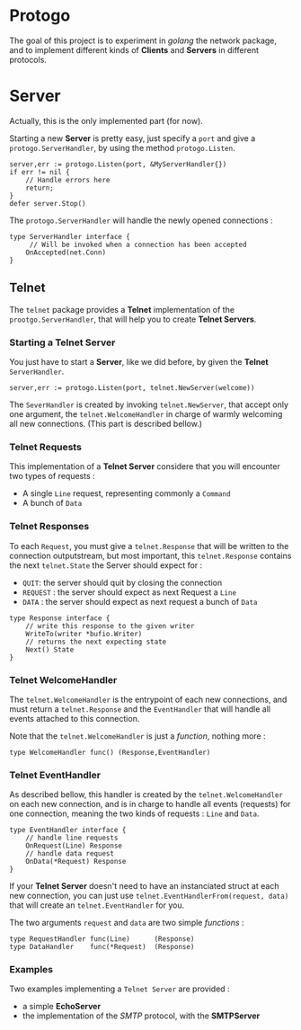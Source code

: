 # Protogo

The goal of this project is to experiment in _golang_ the network package, and to implement different kinds of **Clients** and **Servers** in different protocols.


# Server

Actually, this is the only implemented part (for now).

Starting a new **Server** is pretty easy, just specify a `port` and give a `protogo.ServerHandler`, by using the method `protogo.Listen`.

```
server,err := protogo.Listen(port, &MyServerHandler{})
if err != nil {
	// Handle errors here
	return;
}
defer server.Stop()
```

The `protogo.ServerHandler` will handle the newly opened connections :

```
type ServerHandler interface {
	 // Will be invoked when a connection has been accepted
    OnAccepted(net.Conn)
}
```


## Telnet

The `telnet` package provides a **Telnet** implementation of the `prootgo.ServerHandler`, that will help you to create **Telnet Servers**.


### Starting a Telnet Server

You just have to start a **Server**, like we did before, by given the **Telnet** `ServerHandler`.

```
server,err := protogo.Listen(port, telnet.NewServer(welcome))
```

The `SeverHandler` is created by invoking `telnet.NewServer`, that accept only one argument, the `telnet.WelcomeHandler` in charge of warmly welcoming all new connections.
(This part is described bellow.)


### Telnet Requests

This implementation of a **Telnet Server** considere that you will encounter two types of requests : 

- A single `Line` request, representing commonly a `Command`
- A bunch of `Data`


### Telnet Responses

To each `Request`, you must give a `telnet.Response` that will be written to the connection outputstream, but most important, this `telnet.Response` contains the next `telnet.State` the Server should expect for : 

- `QUIT`: the server should quit by closing the connection
- `REQUEST` : the server should expect as next Request a `Line`
- `DATA` : the server should expect as next request a bunch of `Data`


```
type Response interface { 
    // write this response to the given writer
    WriteTo(writer *bufio.Writer)
    // returns the next expecting state
    Next() State
}
```


### Telnet WelcomeHandler

The `telnet.WelcomeHandler` is the entrypoint of each new connections, and must return a `telnet.Response` and the `EventHandler` that will handle all events attached to this connection.

Note that the `telnet.WelcomeHandler` is just a _function_, nothing more : 

```
type WelcomeHandler func() (Response,EventHandler)
```


### Telnet EventHandler

As described bellow, this handler is created by the `telnet.WelcomeHandler` on each new connection, and is in charge to handle all events (requests) for one connection, meaning the two kinds of requests : `Line` and `Data`.

```
type EventHandler interface {
    // handle line requests
    OnRequest(Line) Response
    // handle data request
    OnData(*Request) Response
}
```

If your **Telnet Server** doesn't need to have an instanciated struct at each new connection, you can just use `telnet.EventHandlerFrom(request, data)` that will create an `telnet.EventHandler` for you.

The two arguments `request` and `data` are two simple _functions_ : 

```
type RequestHandler func(Line)      (Response)
type DataHandler    func(*Request)  (Response)
```

### Examples

Two examples implementing a `Telnet Server` are provided :

- a simple **EchoServer**
- the implementation of the _SMTP_ protocol, with the **SMTPServer**
